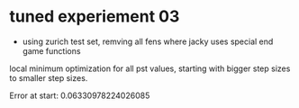 # tuned experiement 03

- using zurich test set, remving all fens where jacky uses special end game functions

local minimum optimization for all pst values, starting with bigger step sizes to smaller step sizes.


Error at start: 0.06330978224026085




